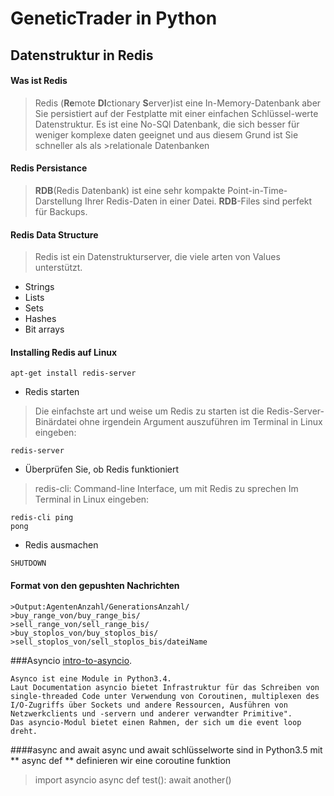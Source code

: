 # GeneticTrader in Python
## Datenstruktur in Redis
#### Was ist Redis
>Redis (**Re**mote **DI**ctionary **S**erver)ist eine In-Memory-Datenbank aber Sie persistiert auf der Festplatte mit einer einfachen Schlüssel-werte Datenstruktur.
>Es ist eine No-SQl Datenbank, die sich besser für weniger komplexe daten geeignet und aus diesem Grund ist Sie schneller als als >relationale Datenbanken 
#### Redis Persistance
>**RDB**(Redis Datenbank) ist eine sehr kompakte Point-in-Time-Darstellung Ihrer Redis-Daten in einer Datei.
>**RDB**-Files sind perfekt für Backups.
#### Redis Data Structure
>Redis ist ein Datenstrukturserver, die viele arten von Values unterstützt.
* Strings
* Lists
* Sets
* Hashes
* Bit arrays
#### Installing Redis auf Linux
```
apt-get install redis-server
```
* Redis starten
>Die einfachste art und weise um Redis zu starten ist die Redis-Server-Binärdatei ohne irgendein Argument auszuführen
>im Terminal in Linux eingeben:
``` 
redis-server
```
* Überprüfen Sie, ob Redis funktioniert
>redis-cli: Command-line Interface, um mit Redis zu sprechen
>Im Terminal in Linux eingeben:
``` 
redis-cli ping
pong
```
* Redis ausmachen
```
SHUTDOWN 
```
#### Format von den gepushten Nachrichten
```
>Output:AgentenAnzahl/GenerationsAnzahl/
>buy_range_von/buy_range_bis/
>sell_range_von/sell_range_bis/
>buy_stoplos_von/buy_stoplos_bis/
>sell_stoplos_von/sell_stoplos_bis/dateiName
```
###Asyncio [intro-to-asyncio](https://www.blog.pythonlibrary.org/2016/07/26/python-3-an-intro-to-asyncio/).
```
Asynco ist eine Module in Python3.4.
Laut Documentation asyncio bietet Infrastruktur für das Schreiben von single-threaded Code unter Verwendung von Coroutinen, multiplexen des I/O-Zugriffs über Sockets und andere Ressourcen, Ausführen von Netzwerkclients und -servern und anderer verwandter Primitive".
Das asyncio-Modul bietet einen Rahmen, der sich um die event loop dreht.
```
####async and await
async und await schlüsselworte sind in Python3.5
mit ** async def ** definieren wir eine coroutine funktion

>import asyncio
>async def test():
>  await another()
